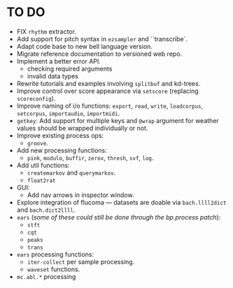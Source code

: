 # TO DO

- FIX `rhythm` extractor.
- Add support for pitch syntax in `ezsampler` and ``transcribe`.
- Adapt code base to new bell language version.
- Migrate reference documentation to versioned web repo.
- Implement a better error API.
  - checking required arguments
  - invalid data types
- Rewrite tutorials and examples involving `splitbuf` and kd-trees.
- Improve control over score appearance via `setscore` (replacing `scoreconfig`).
- Improve naming of i/o functions: `export`, `read`, `write`, `loadcorpus`, `setcorpus`, `importaudio`, `importmidi`.
- `getkey`: Add support for multiple keys and `@wrap` argument for weather values should be wrapped individually or not.
- Improve existing process ops:
  - `groove`.
- Add new processing functions:
  - `pink`, `modulo`, `buffir`, `zerox`, `thresh`, `svf`, `log`.
- Add util functions:
  - `createmarkov` and `querymarkov`.
  - `float2rat`
- GUI:
  - Add nav arrows in inspector window.
- Explore integration of flucoma — datasets are doable via `bach.llll2dict` and `bach.dict2llll`.
- `ears` (_some of these could still be done through the bp.process patch_):
  - `stft`
  - `cqt`
  - `peaks`
  - `trans`
- `ears` processing functions:
  - `iter-collect` per sample processing.
  - `waveset` functions.
- `mc.abl.*` processing
